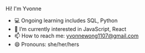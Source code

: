 Hi! I'm Yvonne
<!-- 
**yvonne0711/yvonne0711** is a ✨ _special_ ✨ repository because its `README.md` (this file) appears on your GitHub profile. -->

<!-- - 🔭 I’m currently working on my own website -->
- 💻 Ongoing learning includes SQL, Python
- 🌱 I’m currently interested in JavaScript, React
- 📫 How to reach me: yvonnewong1107@gmail.com 
- 😄 Pronouns: she/her/hers
<!-- - 🤔 I’m looking for help with how to get into entry level tech jobs -->
<!-- - ⚡ Fun fact: ... -->
<!-- - 💬 Ask me about ... -->
<!-- - 👯 I’m looking to collaborate on ... -->
